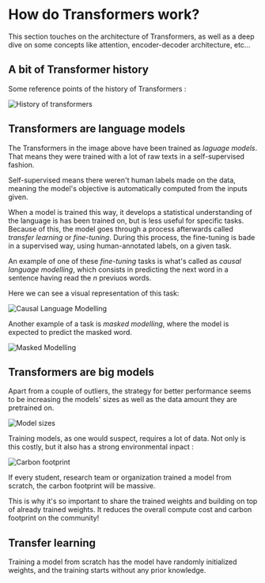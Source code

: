 # How do Transformers work?

This section touches on the architecture of Transformers, as well as a deep dive on some concepts like attention, encoder-decoder architecture, etc...

## A bit of Transformer history 

Some reference points of the history of Transformers : 

![History of transformers](https://huggingface.co/datasets/huggingface-course/documentation-images/resolve/main/en/chapter1/transformers_chrono-dark.svg)

## Transformers are language models

The Transformers in the image above have been trained as *laguage models*. That means they were trained with a lot of raw texts in a self-supervised fashion.

Self-supervised means there weren't human labels made on the data, meaning the model's objective is automatically computed from the inputs given.

When a model is trained this way, it develops a statistical understanding of the language is has been trained on, but is less useful for specific tasks. Because of this, the model goes through a process afterwards called *transfer learning* or *fine-tuning*. During this process, the fine-tuning is bade in a supervised way, using human-annotated labels, on a given task.

An example of one of these *fine-tuning* tasks is what's called as *causal language modelling*, which consists in predicting the next word in a sentence having read the *n* previuos words.

Here we can see a visual representation of this task:

![Causal Language Modelling](https://huggingface.co/datasets/huggingface-course/documentation-images/resolve/main/en/chapter1/causal_modeling-dark.svg)

Another example of a task is *masked modelling*, where the model is expected to predict the masked word.

![Masked Modelling](https://huggingface.co/datasets/huggingface-course/documentation-images/resolve/main/en/chapter1/masked_modeling-dark.svg)

## Transformers are big models

Apart from a couple of outliers, the strategy for better performance seems to be increasing the models' sizes as well as the data amount they are pretrained on.

![Model sizes](https://huggingface.co/datasets/huggingface-course/documentation-images/resolve/main/en/chapter1/model_parameters.png)

Training models, as one would suspect, requires a lot of data. Not only is this costly, but it also has a strong environmental inpact :

![Carbon footprint](https://huggingface.co/datasets/huggingface-course/documentation-images/resolve/main/en/chapter1/carbon_footprint-dark.svg)

If every student, research team or organization trained a model from scratch, the carbon footprint will be massive. 

This is why it's so important to share the trained weights and building on top of already trained weights. It reduces the overall compute cost and carbon footprint on the community!

## Transfer learning

Training a model from scratch has the model have randomly initialized weights, and the training starts without any prior knowledge.

